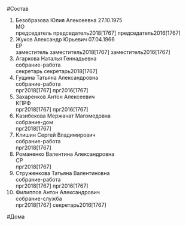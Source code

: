 #Состав  
1. Безобразова Юлия Алексеевна 27.10.1975  
    МО  
    председатель председатель2018[1767] председатель2016[1767]  
2. Жуков Александр Юрьевич 07.04.1966  
    ЕР  
    заместитель заместитель2018[1767] заместитель2016[1767]  
3. Агаркова Наталья Геннадьевна  
    собрание-работа  
    секретарь секретарь2018[1767]  
4. Гущина Татьяна Александровна  
    собрание-работа  
    прг2018[1767] прг2016[1767]  
5. Захаренков Антон Алексеевич  
    КПРФ  
    прг2018[1767] прг2016[1767]  
6. Казибекова Мержанат Магомедовна  
    собрание-дом  
    прг2018[1767]  
7. Клишин Сергей Владимирович  
    собрание-работа  
    прг2018[1767]  
8. Романенко Валентина Александровна  
    СР  
    прг2018[1767]  
9. Струженкова Татьяна Валентиновна  
    собрание-работа  
    прг2018[1767] прг2016[1767]  
10. Филиппов Антон Александрович  
    собрание-служба  
    прг2018[1767] секретарь2016[1767]  
  
#Дома  
